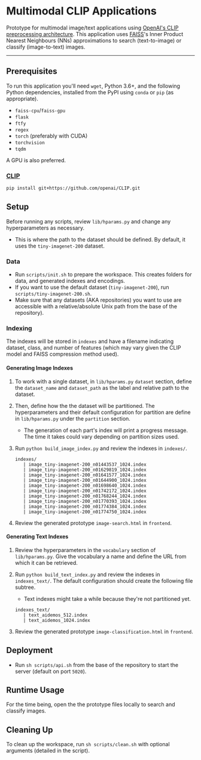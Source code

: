 # Multimodal CLIP Applications

Prototype for multimodal image/text applications using [OpenAI's CLIP preprocessing architecture](https://openai.com/blog/clip/). This application uses [FAISS](https://ai.facebook.com/tools/faiss)'s Inner Product Nearest Neighbours (NNs) approximations to search (text-to-image) or classify (image-to-text) images.

---

## Prerequisites

To run this application you'll need `wget`, Python 3.6+, and the following Python dependencies, installed from the PyPI using `conda` or `pip` (as appropriate).

- `faiss-cpu`/`faiss-gpu`
- `flask`
- `ftfy`
- `regex`
- `torch` (preferably with CUDA)
- `torchvision`
- `tqdm`

A GPU is also preferred.

### [CLIP](https://github.com/openai/CLIP)

```sh
pip install git+https://github.com/openai/CLIP.git
```

## Setup

Before running any scripts, review `lib/hparams.py` and change any hyperparameters as necessary.

- This is where the path to the dataset should be defined. By default, it uses the `tiny-imagenet-200` dataset.

### Data

- Run `scripts/init.sh` to prepare the workspace. This creates folders for data, and generated indexes and encodings.
- If you want to use the default dataset (`tiny-imagenet-200`), run `scripts/tiny-imagenet-200.sh`.
- Make sure that any datasets (AKA repositories) you want to use are accessible with a relative/absolute Unix path from the base of the repository).

### Indexing

The indexes will be stored in `indexes` and have a filename indicating dataset, class, and number of features (which may vary given the CLIP model and FAISS compression method used).

#### Generating Image Indexes

1. To work with a single dataset, in `lib/hparams.py` `dataset` section, define the `dataset_name` and `dataset_path` as the label and relative path to the dataset.
2. Then, define how the the dataset will be partitioned. The hyperparameters and their default configuration for partition are define in `lib/hparams.py` under the `partition` section.
   - The generation of each part's index will print a progress message. The time it takes could vary depending on partition sizes used.
3. Run `python build_image_index.py` and review the indexes in `indexes/`.

   ```
   indexes/
      | image_tiny-imagenet-200_n01443537_1024.index
      | image_tiny-imagenet-200_n01629819_1024.index
      | image_tiny-imagenet-200_n01641577_1024.index
      | image_tiny-imagenet-200_n01644900_1024.index
      | image_tiny-imagenet-200_n01698640_1024.index
      | image_tiny-imagenet-200_n01742172_1024.index
      | image_tiny-imagenet-200_n01768244_1024.index
      | image_tiny-imagenet-200_n01770393_1024.index
      | image_tiny-imagenet-200_n01774384_1024.index
      | image_tiny-imagenet-200_n01774750_1024.index
   ```

4. Review the generated prototype `image-search.html` in `frontend`.

#### Generating Text Indexes

1. Review the hyperparameters in the `vocabulary` section of `lib/hparams.py`. Give the vocabulary a name and define the URL from which it can be retrieved.
2. Run `python build_text_index.py` and review the indexes in `indexes_text/`. The default configuration should create the following file subtree.

   - Text indexes might take a while because they're not partitioned yet.

   ```
   indexes_text/
      | text_aidemos_512.index
      | text_aidemos_1024.index
   ```

3. Review the generated prototype `image-classification.html` in `frontend`.

## Deployment

- Run `sh scripts/api.sh` from the base of the repository to start the server (default on port `5020`).

## Runtime Usage

For the time being, open the the prototype files locally to search and classify images.

## Cleaning Up

To clean up the workspace, run `sh scripts/clean.sh` with optional arguments (detailed in the script).

